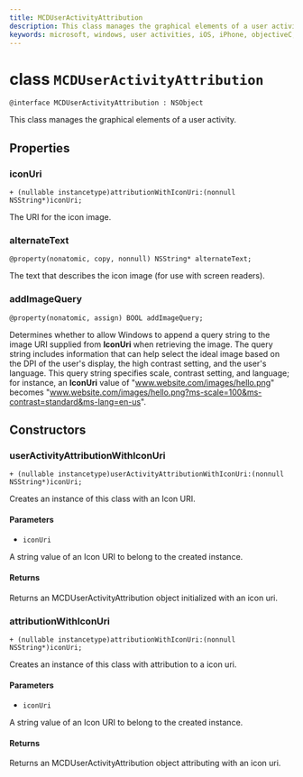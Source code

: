 ```yaml
---
title: MCDUserActivityAttribution
description: This class manages the graphical elements of a user activity. 
keywords: microsoft, windows, user activities, iOS, iPhone, objectiveC, connected devices, Project Rome 
---
```


# class `MCDUserActivityAttribution`

```
@interface MCDUserActivityAttribution : NSObject
```

This class manages the graphical elements of a user activity.

## Properties

### iconUri
`+ (nullable instancetype)attributionWithIconUri:(nonnull NSString*)iconUri;`

The URI for the icon image.

### alternateText
`@property(nonatomic, copy, nonnull) NSString* alternateText;`

The text that describes the icon image (for use with screen readers).

### addImageQuery
`@property(nonatomic, assign) BOOL addImageQuery;`

Determines whether to allow Windows to append a query string to the image URI supplied from **IconUri** when retrieving the image. The query string includes information that can help select the ideal image based on the DPI of the user's display, the high contrast setting, and the user's language. This query string specifies scale, contrast setting, and language; for instance, an **IconUri** value of "www.website.com/images/hello.png" becomes "www.website.com/images/hello.png?ms-scale=100&ms-contrast=standard&ms-lang=en-us".

## Constructors

### userActivityAttributionWithIconUri
`+ (nullable instancetype)userActivityAttributionWithIconUri:(nonnull NSString*)iconUri;`

Creates an instance of this class with an Icon URI.

#### Parameters
* `iconUri` 

A string value of an Icon URI to belong to the created instance.

#### Returns
Returns an MCDUserActivityAttribution object initialized with an icon uri.

### attributionWithIconUri
`+ (nullable instancetype)attributionWithIconUri:(nonnull NSString*)iconUri;`

Creates an instance of this class with attribution to a icon uri.

#### Parameters
* `iconUri` 

A string value of an Icon URI to belong to the created instance.

#### Returns
Returns an MCDUserActivityAttribution object attributing with an icon uri.